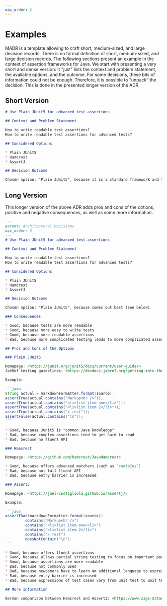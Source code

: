 ```yaml
---
nav_order: 2
---
```

# Examples

MADR is a template allowing to craft short, medium-sized, and large decision records.
There is no formal definition of short, medium-sized, and large decision records.
The following sections present an example in the context of assertion frameworks for Java.
We start with presenting a very short and dense version:
It "just" lists the context and problem statement, the available options, and the outcome.
For some decisions, these bits of information could not be enough.
Therefore, it is possible to "unpack" the decision.
This is done in the presented longer version of the ADR.

## Short Version

```markdown
# Use Plain JUnit5 for advanced test assertions

## Context and Problem Statement

How to write readable test assertions?
How to write readable test assertions for advanced tests?

## Considered Options

* Plain JUnit5
* Hamcrest
* AssertJ

## Decision Outcome

Chosen option: "Plain JUnit5", because it is a standard framework and the features of the other frameworks do not outweigh the drawbrack of adding a new dependency.
```

## Long Version

This longer version of the above ADR adds pros and cons of the options, positive and negative consequences, as well as some more information.

````markdown
---
parent: Architectural Decisions
nav_order: 9
---
# Use Plain JUnit5 for advanced test assertions

## Context and Problem Statement

How to write readable test assertions?
How to write readable test assertions for advanced tests?

## Considered Options

* Plain JUnit5
* Hamcrest
* AssertJ

## Decision Outcome

Chosen option: "Plain JUnit5", because comes out best (see below).

### Consequences

* Good, because tests are more readable
* Good, because more easy to write tests
* Good, because more readable assertions
* Bad, because more complicated testing leads to more complicated assertions

## Pros and Cons of the Options

### Plain JUnit5

Homepage: <https://junit.org/junit5/docs/current/user-guide/>
JabRef testing guidelines: <https://devdocs.jabref.org/getting-into-the-code/code-howtos#test-cases>

Example:

```java
String actual = markdownFormatter.format(source);
assertTrue(actual.contains("Markup<br />"));
assertTrue(actual.contains("<li>list item one</li>"));
assertTrue(actual.contains("<li>list item 2</li>"));
assertTrue(actual.contains("> rest"));
assertFalse(actual.contains("\n"));
```

* Good, because Junit5 is "common Java knowledge"
* Bad, because complex assertions tend to get hard to read
* Bad, because no fluent API

### Hamcrest

Homepage: <https://github.com/hamcrest/JavaHamcrest>

* Good, because offers advanced matchers (such as `contains`)
* Bad, because not full fluent API
* Bad, because entry barrier is increased

### AssertJ

Homepage: <https://joel-costigliola.github.io/assertj/>

Example:

```java
assertThat(markdownFormatter.format(source))
        .contains("Markup<br />")
        .contains("<li>list item one</li>")
        .contains("<li>list item 2</li>")
        .contains("> rest")
        .doesNotContain("\n");
```

* Good, because offers fluent assertions
* Good, because allows partial string testing to focus on important parts
* Good, because assertions are more readable
* Bad, because not commonly used
* Bad, because newcomers have to learn an additional language to express test cases
* Bad, because entry barrier is increased
* Bad, because expressions of test cases vary from unit test to unit test

## More Information

German comparison between Hamcrest and AssertJ: <https://www.sigs-datacom.de/uploads/tx_dmjournals/philipp_JS_06_15_gRfN.pdf>.
````
